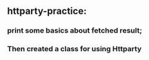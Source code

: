 ## httparty-practice:

### print some basics about fetched result;
### Then created a class for using Httparty
